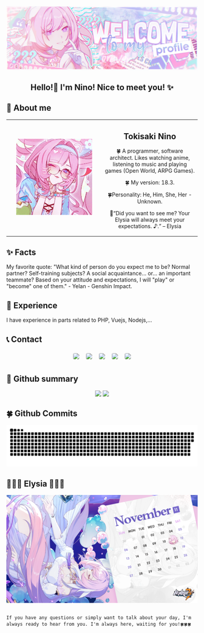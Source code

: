 <div align="center">
    <img src=".github/images/ElysiaBackground(2).png" style="width=100%; align=center" alt=Profile Image />
    <h2 align="center"> Hello!👋 I'm Nino! Nice to meet you! ✨</h2>
    </a>
</div>

## 🌠 About me 
<table style="width:100%; text-align:center;">
  <tr>
    <td style="width:50%;"><img src="https://github.com/TokisakiNinoVn/TokisakiNinoVn/blob/main/.github/images/Elysia(21).jpg" alt="Profile Image" style="width:200px;"></td>
    <td style="width:50%;">
      <h2>Tokisaki Nino</h2>
        <p>🍀 A programmer, software architect. Likes watching anime, listening to music and playing games (Open World, ARPG Games).</p>
        <p>🍀 My version: 18.3.</p>
        <p>🍀Personality: He, Him, She, Her - Unknown.</p>
      <p>💖“Did you want to see me? Your Elysia will always meet your expectations. ♪.” – Elysia</p>
    </td>
  </tr>
</table>

## ✨ Facts 
My favorite quote: "What kind of person do you expect me to be? Normal partner? Self-training subjects? A social acquaintance... or... an important teammate? Based on your attitude and expectations, I will "play" or "become" one of them." - Yelan - Genshin Impact.

## 🔬 Experience 
I have experience in parts related to PHP, Vuejs, Nodejs,...


## 📞 Contact
<p align="center">
    <a href="https://www.facebook.com/nino.real.memory"><img width="50"src="https://i.pinimg.com/originals/8c/dc/59/8cdc592378c49ba442b2a425fc736acb.jpg" style="border-radius: 20%; margin: 7px;"/></a>
    <a href="https://www.pinterest.com/ninomemories/"><img width="50" src="https://i.pinimg.com/originals/31/d9/e6/31d9e68486ab34fc88cccaf64f2183da.jpg" style="border-radius: 20%; margin: 7px;"/></a>
    <a href="https://www.instagram.com/nino.real.memories/"><img width="50" src="https://i.pinimg.com/originals/ad/96/3e/ad963eaa9d4449cb152ed8920effab2d.jpg" style="border-radius:20%;margin: 7px;"/></a>
    <a href="https://twitter.com/_tokisaki_nino"><img width="50" src="https://i.pinimg.com/originals/ac/19/12/ac19120b7f59d9d9ca18fbce1ab26af1.jpg" style="border-radius: 20%; margin: 7px;"/></a>
    <a href="https://twitter.com/_tokisaki_nino"><img width="50" src="https://i.pinimg.com/originals/23/4c/f1/234cf14882fcb26e0ac2568ad106b3ac.jpg" style="border-radius: 20%; margin: 7px;"/></a>
</p>

## 🤖 Github summary 
<p align="center">
<img width="50%" src="https://github-readme-stats.vercel.app/api?username=TokisakiNinoVn&show_icons=true&count_private=true&&theme=dracula&hide_border=true&bg_color=2c1d2c"/>
<img width="38%" src="https://github-readme-stats.vercel.app/api/top-langs/?username=TokisakiNinoVn&show_icons=true&count_private=true&&theme=dracula&hide_border=true&bg_color=2c1d2c&layout=compact"/></p>

## 🍀 Github Commits
<picture>
  <source media="(prefers-color-scheme: dark)" srcset="https://github.com/TokisakiNinoVn/TokisakiNinoVn/blob/output/github-contribution-grid-snake-dark.svg">
  <source media="(prefers-color-scheme: light)" srcset="https://github.com/TokisakiNinoVn/TokisakiNinoVn/blob/output/github-contribution-grid-snake.svg">
  <img alt="github contribution grid snake animation" src="https://github.com/TokisakiNinoVn/TokisakiNinoVn/blob/output/github-contribution-grid-snake.svg">
</picture>

## 💖💖💖 Elysia 💖💖💖
<div align="center">
    <a href="https://github.com/TokisakiNinoVn">
    <a href="https://github.com/marketplace/actions/update-image-readme">
    <!--START_SECTION:update_image-->
<img src=https://raw.githubusercontent.com/TokisakiNinoVn/TokisakiNinoVn/main/.github/images/Elysia(3).png height=auto width=auto align=center alt=Profile Image />
<!--END_SECTION:update_image-->
    </a>
    <!--<img src="https://github.com/TokisakiNinoVn/TokisakiNinoVn/blob/main/img/HoshinoAi_Waaaa.gif"/> -->
    </a>
</div>

##
`If you have any questions or simply want to talk about your day, I'm always ready to hear from you. I'm always here, waiting for you!🍀🍀🍀`
